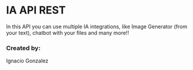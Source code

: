 # IA API REST

In this API you can use multiple IA integrations, like Image Generator (from your text), chatbot with your files and many more!!

### Created by:

Ignacio Gonzalez
